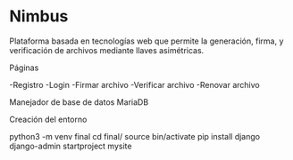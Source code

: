 # Nimbus
Plataforma basada en tecnologías web que permite la generación, firma, y verificación de archivos mediante llaves asimétricas.

Páginas

-Registro
-Login
-Firmar archivo
-Verificar archivo
-Renovar archivo

Manejador de base de datos MariaDB

Creación del entorno

  python3 -m venv final
  cd final/
  source bin/activate
  pip install django
  django-admin startproject mysite
  
